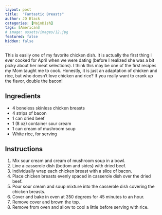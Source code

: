 ```yaml
---
layout: post
title:  "Fantastic Breasts"
author: JD Black
categories: [MainDish]
tags: [American]
# image: assets/images/12.jpg
featured: false
hidden: false
---
```


This is easily one of my favorite chicken dish.  It is actually the first thing I ever cooked for April when we were dating (before I realized she was a bit picky about her meat selections).  I think this may be one of the first recipes my Mom taught me to cook.  Honestly, it is just an adaptation of chicken and rice, but who doesn’t love chicken and rice?  If you really want to crank up the flavor, double the bacon!

## Ingredients
- 4 boneless skinless chicken breasts
- 4 strips of bacon
- 1 can dried beef
- 1 (8 oz) container sour cream
- 1 can cream of mushroom soup
- White rice, for serving

## Instructions
1. Mix sour cream and cream of mushroom soup in a bowl.
1. Line a casserole dish (bottom and sides) with dried beef.
1. Individually wrap each chicken breast with a slice of bacon.
1. Place chicken breasts evenly spaced in casserole dish over the dried beef.
1. Pour sour cream and soup mixture into the casserole dish covering the chicken breasts.
1. Cover and bake in oven at 350 degrees for 45 minutes to an hour.
1. Remove cover and brown the top.
1. Remove from oven and allow to cool a little before serving with rice.
